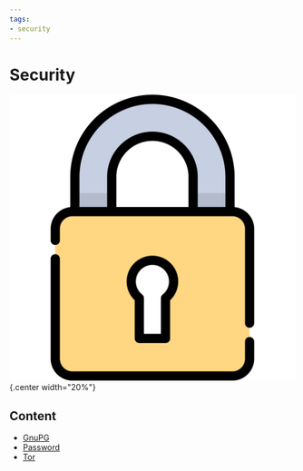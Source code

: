 ```yaml
---
tags:
- security
---
```


# Security

![](img/logo.svg){.center width="20%"}

## Content

- [GnuPG](gnupg.md)
- [Password](password.md)
- [Tor](tor.md)
